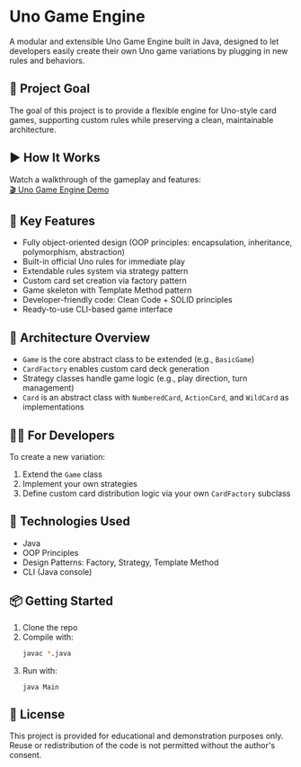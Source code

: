 # Uno Game Engine

A modular and extensible Uno Game Engine built in Java, designed to let developers easily create their own Uno game variations by plugging in new rules and behaviors.

## 🎯 Project Goal

The goal of this project is to provide a flexible engine for Uno-style card games, supporting custom rules while preserving a clean, maintainable architecture.

## ▶️ How It Works

Watch a walkthrough of the gameplay and features:  
[🎬 Uno Game Engine Demo](https://youtu.be/77C4c0nl8qk)

## 🔧 Key Features

- Fully object-oriented design (OOP principles: encapsulation, inheritance, polymorphism, abstraction)
- Built-in official Uno rules for immediate play
- Extendable rules system via strategy pattern
- Custom card set creation via factory pattern
- Game skeleton with Template Method pattern
- Developer-friendly code: Clean Code + SOLID principles
- Ready-to-use CLI-based game interface

## 🧱 Architecture Overview

- `Game` is the core abstract class to be extended (e.g., `BasicGame`)
- `CardFactory` enables custom card deck generation
- Strategy classes handle game logic (e.g., play direction, turn management)
- `Card` is an abstract class with `NumberedCard`, `ActionCard`, and `WildCard` as implementations


## 🧑‍💻 For Developers

To create a new variation:
1. Extend the `Game` class
2. Implement your own strategies
3. Define custom card distribution logic via your own `CardFactory` subclass

## 🚀 Technologies Used

- Java
- OOP Principles
- Design Patterns: Factory, Strategy, Template Method
- CLI (Java console)

## 📦 Getting Started

1. Clone the repo
2. Compile with:
   ```bash
   javac *.java
3. Run with:
   ```badh
   java Main

 ## 📄 License

This project is provided for educational and demonstration purposes only.  
Reuse or redistribution of the code is not permitted without the author's consent.

